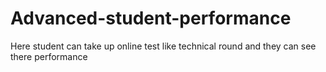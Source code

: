 # Advanced-student-performance
Here student can take up online test like technical round and they can see there performance 
